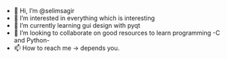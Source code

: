 - 👋 Hi, I’m @selimsagir
- 👀 I’m interested in everything which is interesting
- 🌱 I’m currently learning gui design with pyqt
- 💞️ I’m looking to collaborate on good resources to learn programming -C and Python-
- 📫 How to reach me -> depends you.

<!---
selimsagir/selimsagir is a ✨ special ✨ repository because its `README.md` (this file) appears on your GitHub profile.
You can click the Preview link to take a look at your changes.
--->
